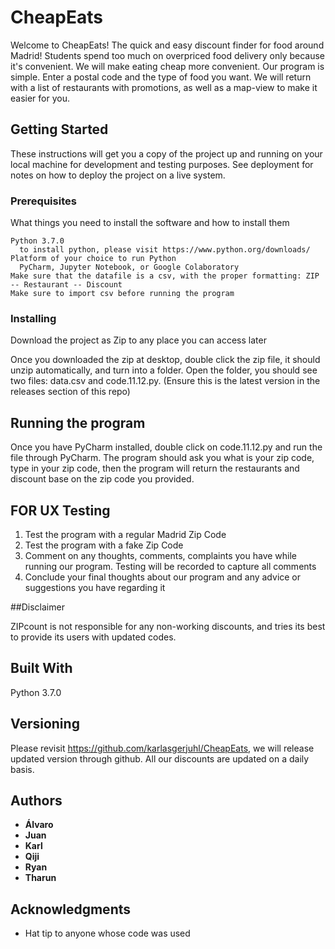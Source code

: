 # CheapEats

Welcome to CheapEats! The quick and easy discount finder for food around Madrid! Students spend too much on overpriced food delivery only because it's convenient. We will make eating cheap more convenient. Our program is simple. Enter a postal code and the type of food you want. We will return with a list of restaurants with promotions, as well as a map-view to make it easier for you.


## Getting Started

These instructions will get you a copy of the project up and running on your local machine for development and testing purposes. See deployment for notes on how to deploy the project on a live system.


### Prerequisites

What things you need to install the software and how to install them

```
Python 3.7.0
  to install python, please visit https://www.python.org/downloads/
Platform of your choice to run Python 
  PyCharm, Jupyter Notebook, or Google Colaboratory
Make sure that the datafile is a csv, with the proper formatting: ZIP -- Restaurant -- Discount
Make sure to import csv before running the program
```


### Installing

Download the project as Zip to any place you can access later

Once you downloaded the zip at desktop, double click the zip file, it should unzip automatically, and turn into a folder. Open the folder, you should see two files: data.csv and code.11.12.py. (Ensure this is the latest version in the releases section of this repo)


## Running the program

Once you have PyCharm installed, double click on code.11.12.py and run the file through PyCharm. The program should ask you what is your zip code, type in your zip code, then the program will return the restaurants and discount base on the zip code you provided.


## FOR UX Testing

1) Test the program with a regular Madrid Zip Code
2) Test the program with a fake Zip Code
3) Comment on any thoughts, comments, complaints you have while running our program. Testing will be recorded to capture all comments
4) Conclude your final thoughts about our program and any advice or suggestions you have regarding it


##Disclaimer

ZIPcount is not responsible for any non-working discounts, and tries its best to provide its users with updated codes.


## Built With

Python 3.7.0


## Versioning

Please revisit https://github.com/karlasgerjuhl/CheapEats, we will release updated version through github. All our discounts are updated on a daily basis.

## Authors

* **Álvaro**
* **Juan**
* **Karl**
* **Qiji**
* **Ryan**
* **Tharun**


## Acknowledgments

* Hat tip to anyone whose code was used

